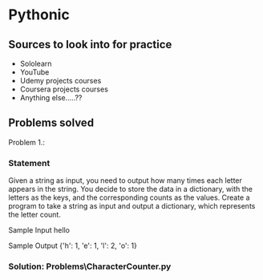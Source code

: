 # Pythonic
## Sources to look into for practice
* Sololearn
* YouTube
* Udemy projects courses
* Coursera projects courses
* Anything else.....??
## Problems solved
Problem 1.:
### Statement
Given a string as input, you need to output how many times each letter appears in the string.
You decide to store the data in a dictionary, with the letters as the keys, and the corresponding counts as the values.
Create a program to take a string as input and output a dictionary, which represents the letter count.

Sample Input
hello

Sample Output
{'h': 1, 'e': 1, 'l': 2, 'o': 1}
### Solution: Problems\CharacterCounter.py
